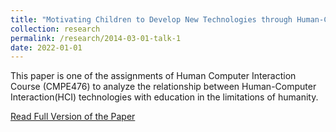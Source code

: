 ```yaml
---
title: "Motivating Children to Develop New Technologies through Human-Computer Interaction Scenes on Movies, and Understanding Technology Based on Human Limitations"
collection: research
permalink: /research/2014-03-01-talk-1
date: 2022-01-01
---
```


This paper is one of the assignments of Human Computer Interaction Course (CMPE476) to analyze the relationship between Human-Computer Interaction(HCI) technologies with education in the limitations of humanity.

[Read Full Version of the Paper](files/MotivatingChildrenToDevelopNewTechnologiesThroughHuman-Computer.pdf)
